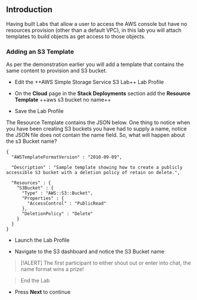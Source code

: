 ## Introduction

Having built Labs that allow a user to access the AWS console but have no
resources provision (other than a default VPC), in this lab you will attach
templates to build objects as get access to those objects.

### Adding an S3 Template

As per the demonstration earlier you will add a template that contains the same
content to provision and S3 bucket.

-   Edit the ++AWS Simple Storage Service S3 Lab++ Lab Profile

-   On the **Cloud** page in the **Stack Deployments** section add the
    **Resource Template** ++aws s3 bucket no name++

-   Save the Lab Profile

The Resource Template contains the JSON below. One thing to notice when you have
been creating S3 buckets you have had to supply a name, notice the JSON file
does not contain the name field. So, what will happen about the s3 Bucket name?

~~~~~~~~~~~~~~~~~~~~~~~~~~~~~~~~~~~~~~~~~~~~~~~~~~~~~~~~~~~~~ AWSTemplate-nocopy
{
  "AWSTemplateFormatVersion" : "2010-09-09",

  "Description" : "Sample template showing how to create a publicly accessible S3 bucket with a deletion policy of retain on delete.",

  "Resources" : {
    "S3Bucket" : {
      "Type" : "AWS::S3::Bucket",
      "Properties" : {
        "AccessControl" : "PublicRead"
      },
      "DeletionPolicy" : "Delete"
    }
  }
}
~~~~~~~~~~~~~~~~~~~~~~~~~~~~~~~~~~~~~~~~~~~~~~~~~~~~~~~~~~~~~~~~~~~~~~~~~~~~~~~~

-   Launch the Lab Profile

-   Navigate to the S3 dashboard and notice the S3 Bucket name

>   [!ALERT] The first participant to either shout out or enter into chat, the
>   name format wins a prize!

>End the Lab

-   Press **Next** to continue
